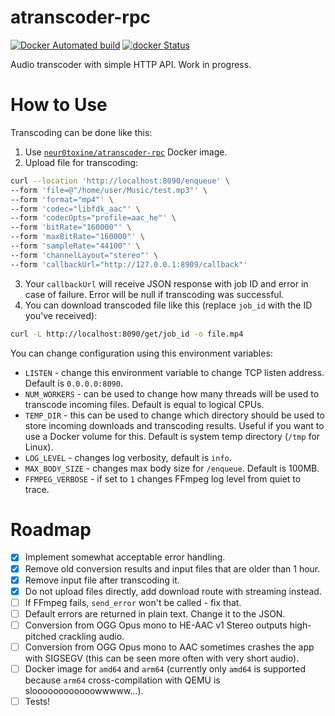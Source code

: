 # atranscoder-rpc

[![Docker Automated build](https://img.shields.io/docker/automated/neur0toxine/atranscoder-rpc.svg)](https://hub.docker.com/r/neur0toxine/atranscoder-rpc/)
[![docker Status](https://github.com/Neur0toxine/atranscoder-rpc/workflows/docker/badge.svg)](https://github.com/Neur0toxine/atranscoder-rpc/actions?query=workflow%3Adocker)

Audio transcoder with simple HTTP API. Work in progress.

# How to Use

Transcoding can be done like this:
1. Use [`neur0toxine/atranscoder-rpc`](https://hub.docker.com/r/neur0toxine/atranscoder-rpc/) Docker image.
2. Upload file for transcoding:
```bash
curl --location 'http://localhost:8090/enqueue' \
--form 'file=@"/home/user/Music/test.mp3"' \
--form 'format="mp4"' \
--form 'codec="libfdk_aac"' \
--form 'codecOpts="profile=aac_he"' \
--form 'bitRate="160000"' \
--form 'maxBitRate="160000"' \
--form 'sampleRate="44100"' \
--form 'channelLayout="stereo"' \
--form 'callbackUrl="http://127.0.0.1:8909/callback"'
```
3. Your `callbackUrl` will receive JSON response with job ID and error in case of failure. Error will be null if transcoding was successful.
4. You can download transcoded file like this (replace `job_id` with the ID you've received):
```bash
curl -L http://localhost:8090/get/job_id -o file.mp4
```

You can change configuration using this environment variables:
- `LISTEN` - change this environment variable to change TCP listen address. Default is `0.0.0.0:8090`.
- `NUM_WORKERS` - can be used to change how many threads will be used to transcode incoming files. Default is equal to logical CPUs.
- `TEMP_DIR` - this can be used to change which directory should be used to store incoming downloads and transcoding results. Useful if you want to use a Docker volume for this. Default is system temp directory (`/tmp` for Linux).
- `LOG_LEVEL` - changes log verbosity, default is `info`.
- `MAX_BODY_SIZE` - changes max body size for `/enqueue`. Default is 100MB.
- `FFMPEG_VERBOSE` - if set to `1` changes FFmpeg log level from quiet to trace.

# Roadmap
- [x] Implement somewhat acceptable error handling.
- [x] Remove old conversion results and input files that are older than 1 hour.
- [x] Remove input file after transcoding it.
- [x] Do not upload files directly, add download route with streaming instead.
- [ ] If FFmpeg fails, `send_error` won't be called - fix that.
- [ ] Default errors are returned in plain text. Change it to the JSON.
- [ ] Conversion from OGG Opus mono to HE-AAC v1 Stereo outputs high-pitched crackling audio.
- [ ] Conversion from OGG Opus mono to AAC sometimes crashes the app with SIGSEGV (this can be seen more often with very short audio).
- [ ] Docker image for `amd64` and `arm64` (currently only `amd64` is supported because `arm64` cross-compilation with QEMU is sloooooooooooowwwww...).
- [ ] Tests!